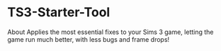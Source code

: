 # TS3-Starter-Tool
About Applies the most essential fixes to your Sims 3 game, letting the game run much better, with less bugs and frame drops!
